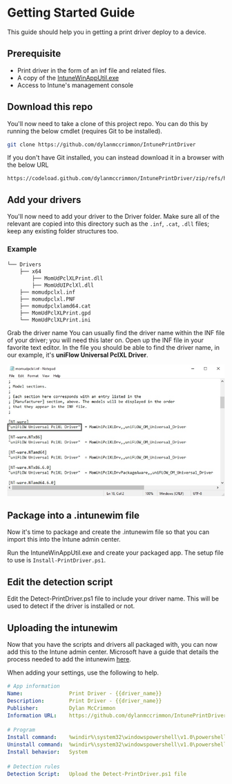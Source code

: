 # Getting Started Guide
This guide should help you in getting a print driver deploy to a device.

## Prerequisite

- Print driver in the form of an inf file and related files.
- A copy of the [IntuneWinAppUtil.exe](https://github.com/microsoft/Microsoft-Win32-Content-Prep-Tool)
- Access to Intune's management console

## Download this repo
You'll now need to take a clone of this project repo. You can do this by running the below cmdlet (requires Git to be installed). 

``` bash
git clone https://github.com/dylanmccrimmon/IntunePrintDriver
```

If you don't have Git installed, you can instead download it in a browser with the below URL

``` http
https://codeload.github.com/dylanmccrimmon/IntunePrintDriver/zip/refs/heads/main
```

## Add your drivers
You'll now need to add your driver to the Driver folder. Make sure all of the relevant are copied into this directory such as the `.inf`, `.cat`, `.dll` files; keep any existing folder structures too.

### Example
```
└── Drivers
    ├── x64
        ├── MomUdPclXLPrint.dll
        ├── MomUdUIPclXl.dll
    ├── momudpclxl.inf
    ├── momudpclxl.PNF
    ├── momudpclxlamd64.cat
    ├── MomUdPclXLPrint.gpd
    └── MomUdPclXLPrint.ini
```

  Grab the driver name
You can usually find the driver name within the INF file of your driver; you will need this later on. Open up the INF file in your favorite text editor. In the file you should be able to find the driver name, in our example, it's **uniFlow Universal PclXL Driver**.

![Driver Name](/Docs/Assets/DriverName.jpg)

## Package into a .intunewim file
Now it's time to package and create the .intunewim file so that you can import this into the Intune admin center.

Run the IntuneWinAppUtil.exe and create your packaged app. The setup file to use is `Install-PrintDriver.ps1`.

## Edit the detection script
Edit the Detect-PrintDriver.ps1 file to include your driver name. This will be used to detect if the driver is installed or not.

## Uploading the intunewim
Now that you have the scripts and drivers all packaged with, you can now add this to the Intune admin center. Microsoft have a guide that details the process needed to add the intunewim [here](https://learn.microsoft.com/en-us/mem/intune/apps/apps-win32-add).

When adding your settings, use the following to help.
``` yaml
# App information
Name:               Print Driver - {{driver_name}}
Description:        Print Driver - {{driver_name}}
Publisher:          Dylan McCrimmon
Information URL:    https://github.com/dylanmccrimmon/IntunePrintDriver

# Program
Install command:    %windir%\system32\windowspowershell\v1.0\powershell.exe -ExecutionPolicy Bypass -file "Install-PrintDriver.ps1" -DriverName "{{driver_name}}" -INFFile "{{driver_inf_file}}"
Uninstall command:  %windir%\system32\windowspowershell\v1.0\powershell.exe -ExecutionPolicy Bypass -file "Uninstall-PrintDriver.ps1" -DriverName "{{driver_name}}"
Install behavior:   System

# Detection rules
Detection Script:   Upload the Detect-PrintDriver.ps1 file
```